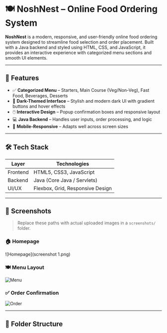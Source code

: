 
# 🍽️ NoshNest – Online Food Ordering System

**NoshNest** is a modern, responsive, and user-friendly online food ordering system designed to streamline food selection and order placement. Built with a Java backend and styled using HTML, CSS, and JavaScript, it provides an interactive experience with categorized menu sections and smooth UI elements.

---

## 🚀 Features

- ✅ **Categorized Menu** – Starters, Main Course (Veg/Non-Veg), Fast Food, Beverages, Desserts
- 🎨 **Dark-Themed Interface** – Stylish and modern dark UI with gradient buttons and hover effects
- 🖱️ **Interactive Design** – Popup confirmation boxes and responsive layout
- 💻 **Java Backend** – Handles user inputs, order processing, and logic
- 📱 **Mobile-Responsive** – Adapts well across screen sizes

---

## 🛠️ Tech Stack

| Layer       | Technologies                 |
|-------------|------------------------------|
| Frontend    | HTML5, CSS3, JavaScript      |
| Backend     | Java (Core Java / Servlets)  |
| UI/UX       | Flexbox, Grid, Responsive Design |

---

## 📸 Screenshots

> Replace these paths with actual uploaded images in a `screenshots/` folder.

### 🏠 Homepage
![Homepage](screenshot 1.png)

### 🍽️ Menu Layout
![Menu](screenshots/menu-section.png)

### ✅ Order Confirmation
![Order](screenshots/order-confirmation.png)

---

## 📂 Folder Structure

